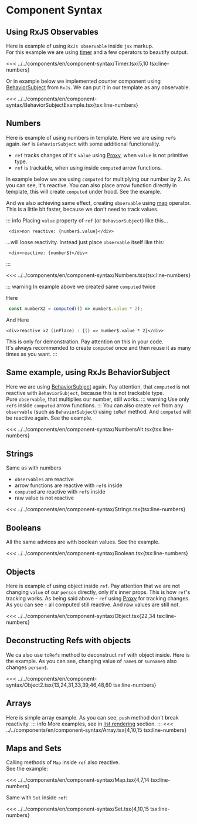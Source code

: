 # Component Syntax


<script setup>
import Demo from '../../components/tools/Demo.vue'
import { Timer } from '../../components/en/component-syntax/Timer.tsx'
import { BehaviorSubjectExample } from '../../components/en/component-syntax/BehaviorSubjectExample.tsx'
import { Numbers } from '../../components/en/component-syntax/Numbers.tsx' 
import { NumbersAlt } from '../../components/en/component-syntax/NumbersAlt.tsx' 
import { Strings } from '../../components/en/component-syntax/Strings.tsx' 
import { Boolean } from '../../components/en/component-syntax/Boolean.tsx' 
import { ObjectExample } from '../../components/en/component-syntax/Object.tsx' 
import { ObjectExample as ObjectExample2 } from '../../components/en/component-syntax/Object2.tsx' 
import { ArrayExample } from '../../components/en/component-syntax/Array.tsx' 
import { MapExample } from '../../components/en/component-syntax/Map.tsx' 
import { SetExample } from '../../components/en/component-syntax/Set.tsx' 

</script>

## Using RxJS Observables

Here is example of using `RxJs observable` inside `jsx` markup.  
For this example we are using [timer](https://rxjs.dev/api/index/function/timer) and a few operators to beautify output.

<<< ../../components/en/component-syntax/Timer.tsx{5,10 tsx:line-numbers}
<Demo :is="Timer" />

Or in example below we implemented counter component using  [BehaviorSubject](https://rxjs.dev/api/index/class/BehaviorSubject) from `RxJs`. We can put it in our template as any observable.

<<< ../../components/en/component-syntax/BehaviorSubjectExample.tsx{tsx:line-numbers}
<Demo :is="BehaviorSubjectExample" />

## Numbers

Here is example of using numbers in template. Here we are using `ref`s again. `Ref` is `BehaviorSubject` with some additional functionality.
- `ref` tracks changes of it's `value` using [Proxy](https://developer.mozilla.org/en-US/docs/Web/JavaScript/Reference/Global_Objects/Proxy), when `value` is not primitive type.
- `ref` is trackable, when using inside `computed` arrow functions.

In example below we are using `computed` for multiplying our number by 2. As you can see, it's reactive.
You can also place arrow function directly in template, this will create `computed` under hood. See the example.

And we also achieving same effect, creating `observable` using [map](https://rxjs.dev/api/operators/map) operator. This is a little bit faster, because we don't need to track values.

::: info
Placing `value` property of `ref` (or `BehaviorSubject`) like this...
```tsx
 <div>non reactive: {number$.value}</div>
```
 ...will loose reactivity. Instead just place `observable` itself like this:

```tsx
 <div>reactive: {number$}</div>
```
:::

<<< ../../components/en/component-syntax/Numbers.tsx{tsx:line-numbers}
<Demo align-start :is="Numbers" />

::: warning
In example above we created same `computed` twice

Here
```ts
 const numberX2 = computed(() => number$.value * 2);
```
And Here
```tsx
<div>reactive x2 (inPlace) : {() => number$.value * 2}</div>
```
This is only for demonstration. Pay attention on this in your code.  
It's always recommended to create `computed` once and then reuse it as many times as you want.
:::

## Same example, using RxJs BehaviorSubject

Here we are using [BehaviorSubject](https://rxjs.dev/api/index/class/BehaviorSubject) again.
Pay attention, that `computed` is not reactive with `BehaviorSubject`, because this is not trackable type.  
Pure `observable`, that multiplies our number, still works.
::: warning
Use only `ref`s inside `computed` arrow functions.
:::
You can also create `ref` from any `observable` (such as `BehaviorSubject`) using `toRef` method. And `computed` will be reactive again. See the example.



<<< ../../components/en/component-syntax/NumbersAlt.tsx{tsx:line-numbers}
<Demo align-start :is="NumbersAlt" />

## Strings

Same as with numbers
- `observables` are reactive
- arrow functions are reactive with `ref`s inside
- `computed` are reactive with `ref`s inside
- raw value is not reactive

<<< ../../components/en/component-syntax/Strings.tsx{tsx:line-numbers}
<Demo align-start :is="Strings" />

## Booleans

All the same advices are with boolean values. See the example.

<<< ../../components/en/component-syntax/Boolean.tsx{tsx:line-numbers}
<Demo align-start :is="Boolean" />

## Objects

Here is example of using object inside `ref`. 
Pay attention that we are not changing `value` of our `person` directly, only it's inner props. This is how `ref`'s tracking works. As being said above - `ref` using [Proxy](https://developer.mozilla.org/en-US/docs/Web/JavaScript/Reference/Global_Objects/Proxy) for tracking changes.  
As you can see - all computed still reactive. And raw values are still not.

<<< ../../components/en/component-syntax/Object.tsx{22,34 tsx:line-numbers}
<Demo align-start :is="ObjectExample" />

## Deconstructing Refs with objects

We ca also use `toRefs` method to deconstruct `ref` with object inside. Here is the example.
As you can see, changing value of `name$` or `surname$` also changes `person$`.

<<< ../../components/en/component-syntax/Object2.tsx{13,24,31,33,39,46,48,60 tsx:line-numbers}
<Demo align-start :is="ObjectExample2" />


## Arrays

Here is simple array example. As you can see, `push` method don't break reactivity.
::: info
More examples, see in [list rendering](./list-rendering.md) section.
:::
<<< ../../components/en/component-syntax/Array.tsx{4,10,15 tsx:line-numbers}
<Demo align-start :is="ArrayExample" />

## Maps and Sets

Calling methods of `Map` inside `ref` also reactive.  
See the example:

<<< ../../components/en/component-syntax/Map.tsx{4,7,14 tsx:line-numbers}
<Demo align-start :is="MapExample" />

Same with `Set` inside `ref`:

<<< ../../components/en/component-syntax/Set.tsx{4,10,15 tsx:line-numbers}
<Demo align-start :is="SetExample" />

